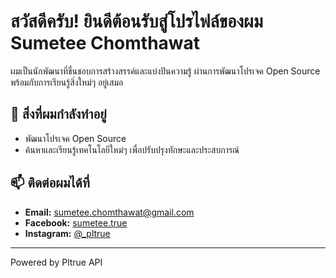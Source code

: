 # สวัสดีครับ! ยินดีต้อนรับสู่โปรไฟล์ของผม Sumetee Chomthawat

ผมเป็นนักพัฒนาที่ชื่นชอบการสร้างสรรค์และแบ่งปันความรู้ ผ่านการพัฒนาโปรเจค Open Source พร้อมกับการเรียนรู้สิ่งใหม่ๆ อยู่เสมอ

## 🔭 สิ่งที่ผมกำลังทำอยู่
- พัฒนาโปรเจค Open Source
- ค้นหาและเรียนรู้เทคโนโลยีใหม่ๆ เพื่อปรับปรุงทักษะและประสบการณ์

## 📫 ติดต่อผมได้ที่
- **Email:** [sumetee.chomthawat@gmail.com](mailto:sumetee.chomthawat@gmail.com)
- **Facebook:** [sumetee.true](https://www.facebook.com/sumetee.true)
- **Instagram:** [@_pltrue](https://www.instagram.com/_pltrue/)

---

Powered by Pltrue API
